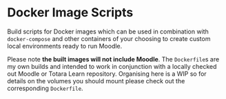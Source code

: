 # Docker Image Scripts

Build scripts for Docker images which can be used in combination
with `docker-compose` and other containers of your choosing to create
custom local environments ready to run Moodle.

Please note **the built images will not include Moodle**. The `Dockerfile`s
are my own builds and intended to work in conjunction with a locally checked
out Moodle or Totara Learn repository. Organising here is a WIP so for details
on the volumes you should mount please check out the corresponding `Dockerfile`.
